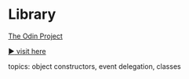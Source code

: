 # Library
[The Odin Project](https://www.theodinproject.com/node-path-javascript-library)

[:arrow_forward: visit here](https://andrij-kolomijec.github.io/Library/)

topics: object constructors, event delegation, classes
